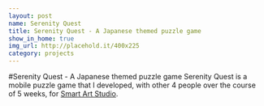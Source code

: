 ```yaml
---
layout: post
name: Serenity Quest
title: Serenity Quest - A Japanese themed puzzle game
show_in_home: true
img_url: http://placehold.it/400x225
category: projects
---
```


#Serenity Quest - A Japanese themed puzzle game
Serenity Quest is a mobile puzzle game that I developed, with other 4 people over the course of 5 weeks, for [Smart Art Studio](http://www.smartart-gamestudio.com/).
